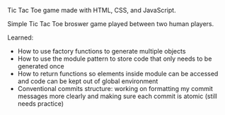 Tic Tac Toe game made with HTML, CSS, and JavaScript.

Simple Tic Tac Toe broswer game played between two human players.

Learned:

-   How to use factory functions to generate multiple objects
-   How to use the module pattern to store code that only needs to be generated once
-   How to return functions so elements inside module can be accessed and code can be kept out of global environment
-   Conventional commits structure: working on formatting my commit messages more clearly and making sure each commit is atomic (still needs practice)
